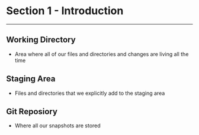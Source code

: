 # Section 1 - Introduction

---

## Working Directory

- Area where all of our files and directories and changes are living all the time

## Staging Area

- Files and directories that we explicitly add to the staging area

## Git Reposiory

- Where all our snapshots are stored
